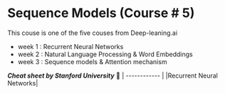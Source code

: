 # Sequence Models (Course # 5)
This couse is one of the five couses from Deep-leaning.ai
- week 1 : Recurrent Neural Networks
- week 2 : Natural Language Processing & Word Embeddings
- week 3 : Sequence models & Attention mechanism


***Cheat sheet by Stanford University*** :evergreen_tree:
<a href="https://github.com/afshinea/stanford-cs-230-deep-learning/blob/master/en/cheatsheet-recurrent-neural-networks.pdf“><img src=”https://stanford.edu/~shervine/teaching/cs-230/illustrations/cover/en-002.png?" alt=“Illustration” width=“280px”/></a>| 
------------ | 
|Recurrent Neural Networks|
